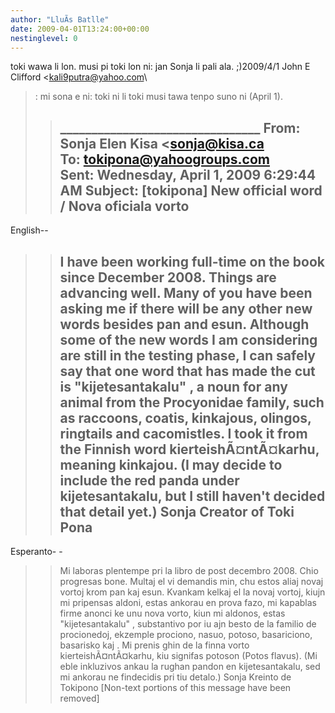 ```yaml
---
author: "LluÃ­s Batlle"
date: 2009-04-01T13:24:00+00:00
nestinglevel: 0
---
```

toki wawa li lon. musi pi toki lon ni: jan Sonja li pali ala. ;)2009/4/1 John E Clifford <[kali9putra@yahoo.com](mailto://kali9putra@yahoo.com)\
>:
> mi sona e ni: toki ni li toki musi tawa tenpo suno ni (April 1).
>> \_\_\_\_\_\_\_\_\_\_\_\_\_\_\_\_\_\_\_\_\_\_\_\_\_\_\_\_\_\_\_\_
>> From: Sonja Elen Kisa <[sonja@kisa.ca](mailto://sonja@kisa.ca)\
>> To: [tokipona@yahoogroups.com](mailto://tokipona@yahoogroups.com)\
> Sent: Wednesday, April 1, 2009 6:29:44 AM
> Subject: \[tokipona\] New official word / Nova oficiala vorto
>> --
English--

>> I have been working full-time on the book since December 2008. Things are
> advancing well. Many of you have been asking me if there will be any other
> new words besides pan and esun.
>> Although some of the new words I am considering are still in the testing
> phase, I can safely say that one word that has made the cut is
> "kijetesantakalu" , a noun for any animal from the Procyonidae family, such
> as raccoons, coatis, kinkajous, olingos, ringtails and cacomistles. I took
> it from the Finnish word kierteishÃ¤ntÃ¤karhu, meaning kinkajou.
>> (I may decide to include the red panda under kijetesantakalu, but I still
> haven't decided that detail yet.)
>> Sonja
> Creator of Toki Pona
>> --
Esperanto- -
>> Mi laboras plentempe pri la libro de post decembro 2008. Chio progresas
> bone. Multaj el vi demandis min, chu estos aliaj novaj vortoj krom pan kaj
> esun.
>> Kvankam kelkaj el la novaj vortoj, kiujn mi pripensas aldoni, estas ankorau
> en prova fazo, mi kapablas firme anonci ke unu nova vorto, kiun mi aldonos,
> estas "kijetesantakalu" , substantivo por iu ajn besto de la familio de
> procionedoj, ekzemple prociono, nasuo, potoso, basariciono, basarisko kaj .
> Mi prenis ghin de la finna vorto kierteishÃ¤ntÃ¤karhu, kiu signifas potoson
> (Potos flavus).
>> (Mi eble inkluzivos ankau la rughan pandon en kijetesantakalu, sed mi
> ankorau ne findecidis pri tiu detalo.)
>> Sonja
> Kreinto de Tokipono
>> \[Non-text portions of this message have been removed\]
>>
